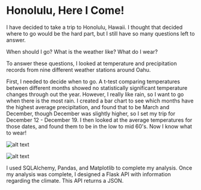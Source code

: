 # Honolulu, Here I Come!

I have decided to take a trip to Honolulu, Hawaii. I thought that decided where to go would be the hard part, but I still have so many questions left to answer. 

When should I go? What is the weather like? What do I wear?

To answer these questions, I looked at temperature and precipitation records from nine different weather stations around Oahu. 

First, I needed to decide when to go. A t-test comparing temperatures between different months showed no statistically significant temperature changes through out the year. However, I really like rain, so I want to go when there is the most rain. I created a bar chart to see which months have the highest average precipitation, and found that to be March and December, though December was slightly higher, so I set my trip for December 12 - December 19. I then looked at the average temperatures for those dates, and found them to be in the low to mid 60's. Now I know what to wear! 

![alt text](https://github.com/KStrange89/sqlalchemy-challenge/blob/main/Images/month_prcp.png)

![alt text](https://github.com/KStrange89/sqlalchemy-challenge/blob/main/Images/trip_prcp.png)

I used SQLAlchemy, Pandas, and Matplotlib to complete my analysis. Once my analysis was complete, I designed a Flask API with information regarding the climate. This API returns a JSON.